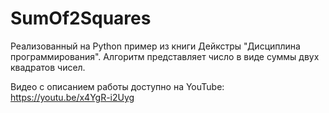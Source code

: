 # SumOf2Squares

Реализованный на Python пример из книги Дейкстры "Дисциплина программирования". Алгоритм представляет число в виде суммы двух квадратов чисел. 

Видео с описанием работы доступно на YouTube:
https://youtu.be/x4YgR-i2Uyg
